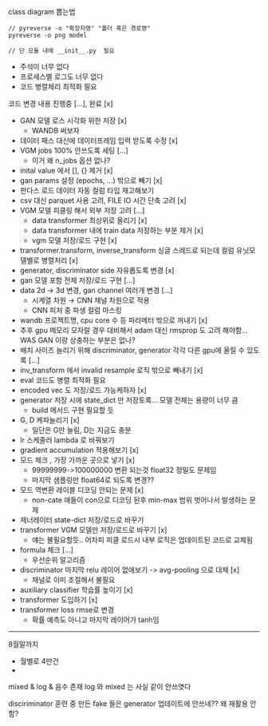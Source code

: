 class diagram 뽑는법
```
// pyreverse -o "확장자명" "폴더 혹은 경로명"
pyreverse -o png model 

// 단 모듈 내에 __init__.py  필요
```

- 주석이 너무 없다
- 프로세스별 로그도 너무 없다
- 코드 병렬체리 최적화 필요

코드 변경 내용
진행중 [...], 완료 [x]

- GAN 모델 로스 시각화 위한 저장 [x]
  - WANDB 써보자
- 데이터 패스 대신에 데이터프레임 입력 받도록 수정 [x]
- VGM jobs 100% 안쓰도록 세팅 [...]
  - 이거 왜 n_jobs 옵션 없나?
- inital value 에서 [], {} 제거 [x]
- gan params 설정 (epochs, ...) 밖으로 빼기 [x]
- 판다스 로드 데이터 자동 컬럼 타입 재고해보기
- csv 대신 parquet 사용 고려, FILE IO 시간 단축 고려 [x]
- VGM 모델 피클링 해서 외부 저장 고려 [...]
  - data transformer 최상위로 올리기 [x]
  - data transformer 내에 train data 저장하는 부분 제거 [x]
  - vgm 모델 저장/로드 구현 [x]
- transformer.transform, inverse_transform 싱글 스레드로 되는데 컬럼 유닛모델별로 병렬처리 [x]
- generator, discriminator side 자유롭도록 변경 [x]
- gan 모델 포함 전체 저장/로드 구현 [...]
- data 2d -> 3d 변경, gan channel 여러개 변경 [...]
  - 시계열 차원 → CNN 채널 차원으로 적용
  - CNN 피처 중 파생 컬럼 마스킹
- wandb 프로젝트명, cpu core 수 등 파라메터 밖으로 꺼내기 [x]
- 추후 gpu 메모리 모자랄 경우 대비해서 adam 대신 rmsprop 도 고려 해야함... WAS GAN 이랑 상충하는 부분은 없나?
- 배치 사이즈 늘리기 위해 discriminator, generator 각각 다른 gpu에 올릴 수 있도록 [...]
- inv_transform 에서 invalid resample 로직 밖으로 빼내기 [x]
- eval 코드도 병렬 최적화 필요
- encoded vec 도 저장/로드 가능케하자 [x]
- generator 저장 시에 state_dict 만 저장토록... 모델 전체는 용량이 너무 큼
  - build 메서드 구현 필요할 듯
- G, D 케파늘리기 [x]
  - 일단은 G만 늘림, D는 지금도 충분
- lr 스케줄러  lambda 로 바꿔보기
- gradient accumulation 적용해보기 [x]
- 모드 체크 , 가장 가까운 곳으로 넣기 [x]
    - 99999999->100000000 변환 되는것 float32 정밀도 문제임
    - 마지막 샘플링만 float64로 되도록 변경??
- 모드 역변환 레이블 디코딩 안되는 문제 [x]
    - non-cate 애들이 con으로 디코딩 된후 min-max 범위 벗어나서 발생하는 문제
- 제너레이터 state-dict 저장/로드로 바꾸기
- transformer VGM 모델만 저장/로드로 바꾸기 [x]
  - 얘는 불필요할듯.. 어차피 피클 로드시 내부 로직은 업데이트된 코드로 교체됨
- formula 체크 [...]
  - 우선순위 알고리즘
- discriminator 마지막 relu 레이어 없애보기 -> avg-pooling 으로 대체 [x]
  - 채널로 이미 조절해서 불필요
- auxiliary classifier 학습률 높이기 [x]
- transformer 도입하기 [x]
- transformer loss rmse로 변경
  - 확률 예측도 아니고 마지막 레이어가 tanh임

---
8월말까지
- 월별로 4만건
- 


mixed & log & 음수 존재
log 와 mixed 는 사실 같이 안쓰엿다

disciriminator 훈련 중 만든 fake 들은 generator 업데이트에 안쓰네?? 왜 재활용 안함? 